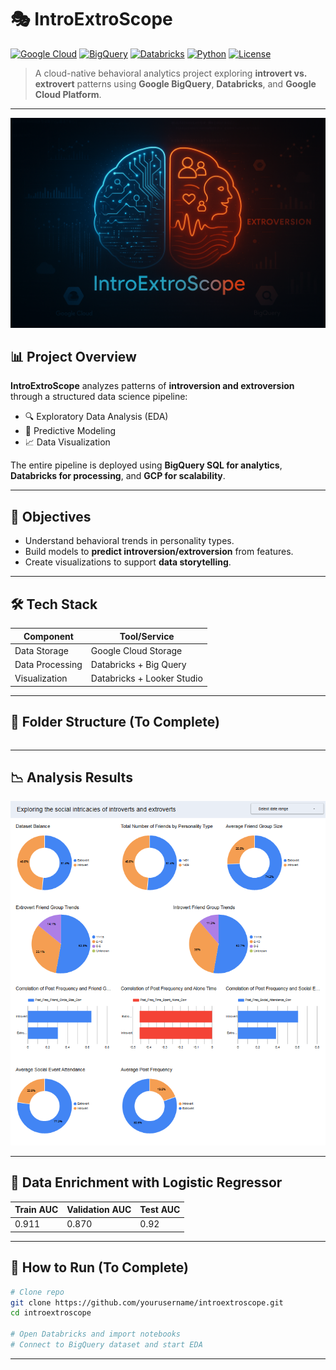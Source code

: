 # 🎭 IntroExtroScope

[![Google Cloud](https://img.shields.io/badge/Platform-Google%20Cloud-blue)](https://cloud.google.com/)
[![BigQuery](https://img.shields.io/badge/Tool-BigQuery-9cf)](https://cloud.google.com/bigquery)
[![Databricks](https://img.shields.io/badge/Engine-Databricks-red)](https://www.databricks.com/)
[![Python](https://img.shields.io/badge/Language-Python-3776AB?logo=python&logoColor=white)](https://www.python.org/)
[![License](https://img.shields.io/badge/License-MIT-green.svg)](LICENSE)

> A cloud-native behavioral analytics project exploring **introvert vs. extrovert** patterns using **Google BigQuery**, **Databricks**, and **Google Cloud Platform**.

---

![IntroExtroScope Artwork](./assets/imgs/IntroExtroScope-Cover-Artwork.png)

## 📊 Project Overview

**IntroExtroScope** analyzes patterns of **introversion and extroversion** through a structured data science pipeline:

- 🔍 Exploratory Data Analysis (EDA)
- 🔮 Predictive Modeling
- 📈 Data Visualization

The entire pipeline is deployed using **BigQuery SQL for analytics**, **Databricks for processing**, and **GCP for scalability**.

---

## 🧠 Objectives

- Understand behavioral trends in personality types.
- Build models to **predict introversion/extroversion** from features.
- Create visualizations to support **data storytelling**.

---

## 🛠️ Tech Stack

| Component        | Tool/Service                |
|------------------|-----------------------------|
| Data Storage     | Google Cloud Storage        |
| Data Processing  | Databricks + Big Query      |
| Visualization    | Databricks + Looker Studio  |

---

## 📂 Folder Structure (To Complete)

```bash

```


---

## 📉 Analysis Results

![Looker Studio Dashboard](./assets/imgs/Analysis-Results.png)

---

## 🔮 Data Enrichment with Logistic Regressor

| Train AUC         | Validation AUC | Test AUC |
|-------------------|----------------|----------|
| 0.911             | 0.870          | 0.92     |


---

## 🚀 How to Run (To Complete)

```bash
# Clone repo
git clone https://github.com/yourusername/introextroscope.git
cd introextroscope

# Open Databricks and import notebooks
# Connect to BigQuery dataset and start EDA
```

---
